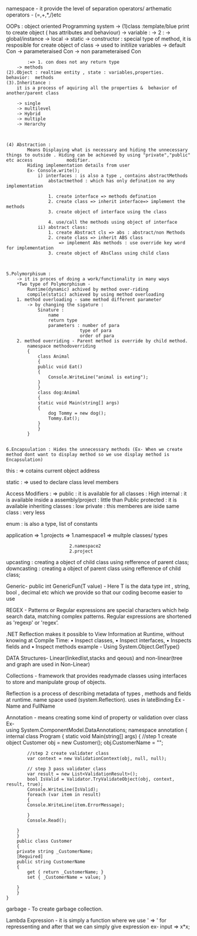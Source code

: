 namespace - it provide the level of separation
operators/ arthematic operators - (=,+,*,/)etc


OOPs : object oriented Programming system
	-> 
	(1)class  :template/blue print to create object ( has attributes and behaviour)
		-> variable : 
			-> 2 :	-> global/instance
					-> local
					-> static
		-> constructor : special type of method, 
						it is resposible for create object of class
						-> used to initilize variables
			->	default Con
			->	parameteraised Con
			->	non parameteraised Con

			:=> 1. con does not any return type
		-> methods
	(2).Object : realtime entity , state : variables,properties.   behavior:  methods
	(3).Inheritance : 
		it is a process of aquiring all the properties &  behavior of another/parent class 

		-> single
		-> multilevel
		-> Hybrid
		-> multiple
		-> Herarchy



	(4) Abstraction :
			Means Displaying what is necessary and hiding the unnecessary things to outside . Hiding can be achieved by using "private","public" etc access 			modifier.
			Hiding implementation details from user
			Ex- Console.write();
				i) interfaces : is also a type , contains abstractMethods
					abstactmethod : which has only defination no any implementation

					1. create interface => methods defination
					2. create class => inherit interface=> implement the methods
					3. create object of interface using the class

					4. use/call the methods using object of interface
				ii) abstract class:
					1. create Abstract cls => abs : abstract/non Methods
					2. create class => inherit ABS class 
						=> implement Abs methods : use override key word for implementation 
					3. create object of AbsClass using child class


				
	5.Polymorphisum : 
		-> it is proces of doing a work/functionality in many ways
		*Two type of Polymorphisum -
			Runtime(dynamic) achived by method over-riding
			compile(static) achieved by using method overloading
		1. method overloading - same method different parameter
			-> by changing the sigature : 
				Sinature : 
					name
					return type
					parameters : number of para
								type of para
								order of para
		2. method overriding - Parent method is override by child method.
			namespace methodoverriding
			{
			    class Animal
			    {
				public void Eat()
				{
				    Console.WriteLine("animal is eating");
				}
			    }
			    class dog:Animal
			    {
				static void Main(string[] args)
				{
				    dog Tommy = new dog(); 
				    Tommy.Eat();
				}
			    }
			}

		
	6.Encapsulation : Hides the unnecessary methods (Ex- When we create method dont want to display method so we use display method is Encapsulation)
	

this : => cotains current object address

static : => used to declare class level members

Access Modifiers : => 
	public : it is available for all classes              		: High
	internal : it is available inside a assembly/project  		: little than Public
	protected : it is available inheriting classes		  	: low
	private : this memberes are iside same class		  	: very less
	
	
enum : is also a type, list of constants

application => 1.projects => 1.namespace1 => multple classes/ types
		
							2.namespace2
							2.project 
							
							
							
upcasting : 
	creating a object of child class using refference of parent class;
downcasting : 
	creating a object of parent class using refference of child class;
	
	
	



Generic-
	public int GenericFun<T>(T value)  -   Here T is the data type int , string, bool , decimal etc which we provide so that our coding become easier to use
	
	
	
	
	
REGEX - Patterns or Regular expressions are special characters which help search data, matching complex patterns.
	Regular expressions are shortened as 'regexp' or 'regex’.	

.NET Reflection makes it possible to View Information at Runtime, without knowing at Compile Time:
• Inspect classes,
• Inspect interfaces,
• Inspects fields and
• Inspect methods
example - Using System.Object.GetType()


DATA Structures- Linear(linkedlist,stacks and qeous) and non-linear(tree and graph are used in Non-Linear)

Collections - 	framework that provides readymade classes
		using interfaces to store and manipulate group of objects.
	
	
Reflection is a process of describing metadata of types , methods and fields at runtime.
	name space used (system.Reflection).
	uses in lateBinding
	Ex - Name and FullName


Annotation -  means creating some kind of property or validation over class
	Ex-		
	using System.ComponentModel.DataAnnotations;
	namespace annotation
	{
	    internal class Program
	    {
		static void Main(string[] args)
		{   //step 1 create object
		    Customer obj = new Customer();
		    obj.CustomerName = "";

		    //step 2 create validater class 
		    var context = new ValidationContext(obj, null, null);

		    // step 3 pass validater class
		    var result = new List<ValidationResult>();
		    bool IsValid = Validator.TryValidateObject(obj, context, result, true);
		    Console.WriteLine(IsValid);
		    foreach (var item in result) 
		    {
			Console.WriteLine(item.ErrorMessage);

		    }
		    Console.Read();

		}
	    }
	    public class Customer
	    {
		private string _CustomerName;
		[Required]
		public string CustomerName
		{
		    get { return _CustomerName; }
		    set { _CustomerName = value; }

		}
	    }
	}
	
garbage - To create garbage collection.
	
	
Lambda Expression - 
		it is simply a function where we use ' => ' for repressenting and after that we can simply give expression 
		ex- input => x*x;
	
	

	
	

	
